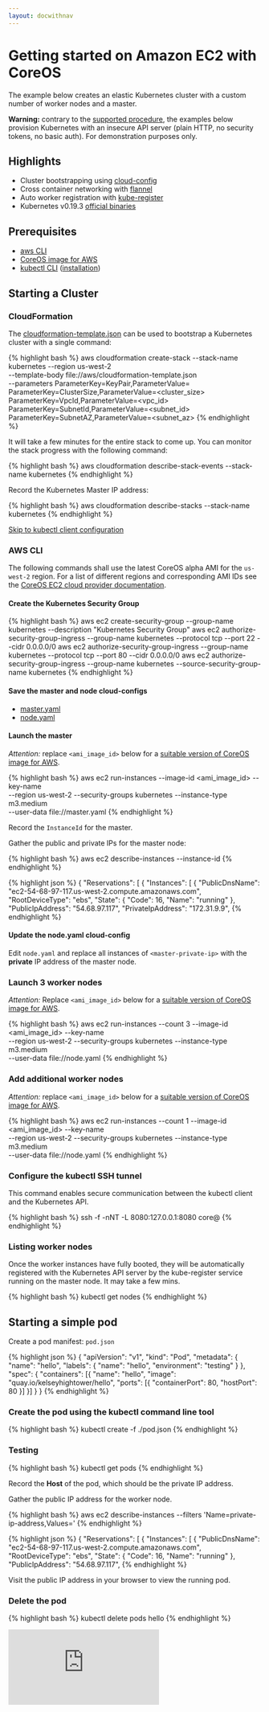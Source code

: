 ```yaml
---
layout: docwithnav
---
```

<!-- BEGIN MUNGE: UNVERSIONED_WARNING -->


<!-- END MUNGE: UNVERSIONED_WARNING -->

# Getting started on Amazon EC2 with CoreOS

The example below creates an elastic Kubernetes cluster with a custom number of worker nodes and a master.

**Warning:** contrary to the [supported procedure](aws.html), the examples below provision Kubernetes with an insecure API server (plain HTTP,
no security tokens, no basic auth). For demonstration purposes only.

## Highlights

* Cluster bootstrapping using [cloud-config](https://coreos.com/docs/cluster-management/setup/cloudinit-cloud-config/)
* Cross container networking with [flannel](https://github.com/coreos/flannel#flannel)
* Auto worker registration with [kube-register](https://github.com/kelseyhightower/kube-register#kube-register)
* Kubernetes v0.19.3 [official binaries](https://github.com/GoogleCloudPlatform/kubernetes/releases/tag/v0.19.3)

## Prerequisites

* [aws CLI](http://aws.amazon.com/cli)
* [CoreOS image for AWS](https://coreos.com/docs/running-coreos/cloud-providers/ec2/)
* [kubectl CLI](aws/kubectl.html) ([installation](aws.html#command-line-administration-tool-kubectl))

## Starting a Cluster

### CloudFormation

The [cloudformation-template.json](aws/cloudformation-template.json) can be used to bootstrap a Kubernetes cluster with a single command:

{% highlight bash %}
aws cloudformation create-stack --stack-name kubernetes --region us-west-2 \
--template-body file://aws/cloudformation-template.json \
--parameters ParameterKey=KeyPair,ParameterValue=<keypair> \
             ParameterKey=ClusterSize,ParameterValue=<cluster_size> \
             ParameterKey=VpcId,ParameterValue=<vpc_id> \
             ParameterKey=SubnetId,ParameterValue=<subnet_id> \
             ParameterKey=SubnetAZ,ParameterValue=<subnet_az>
{% endhighlight %}

It will take a few minutes for the entire stack to come up. You can monitor the stack progress with the following command:

{% highlight bash %}
aws cloudformation describe-stack-events --stack-name kubernetes
{% endhighlight %}

Record the Kubernetes Master IP address:

{% highlight bash %}
aws cloudformation describe-stacks --stack-name kubernetes
{% endhighlight %}

[Skip to kubectl client configuration](#configure-the-kubectl-ssh-tunnel)

### AWS CLI

The following commands shall use the latest CoreOS alpha AMI for the `us-west-2` region. For a list of different regions and corresponding AMI IDs see the [CoreOS EC2 cloud provider documentation](https://coreos.com/docs/running-coreos/cloud-providers/ec2/#choosing-a-channel).

#### Create the Kubernetes Security Group

{% highlight bash %}
aws ec2 create-security-group --group-name kubernetes --description "Kubernetes Security Group"
aws ec2 authorize-security-group-ingress --group-name kubernetes --protocol tcp --port 22 --cidr 0.0.0.0/0
aws ec2 authorize-security-group-ingress --group-name kubernetes --protocol tcp --port 80 --cidr 0.0.0.0/0
aws ec2 authorize-security-group-ingress --group-name kubernetes --source-security-group-name kubernetes
{% endhighlight %}

#### Save the master and node cloud-configs

* [master.yaml](aws/cloud-configs/master.yaml)
* [node.yaml](aws/cloud-configs/node.yaml)

#### Launch the master

*Attention:* replace `<ami_image_id>` below for a [suitable version of CoreOS image for AWS](https://coreos.com/docs/running-coreos/cloud-providers/ec2/).

{% highlight bash %}
aws ec2 run-instances --image-id <ami_image_id> --key-name <keypair> \
--region us-west-2 --security-groups kubernetes --instance-type m3.medium \
--user-data file://master.yaml
{% endhighlight %}

Record the `InstanceId` for the master.

Gather the public and private IPs for the master node:

{% highlight bash %}
aws ec2 describe-instances --instance-id <instance-id>
{% endhighlight %}

{% highlight json %}
{
    "Reservations": [
        {
            "Instances": [
                {
                    "PublicDnsName": "ec2-54-68-97-117.us-west-2.compute.amazonaws.com", 
                    "RootDeviceType": "ebs", 
                    "State": {
                        "Code": 16, 
                        "Name": "running"
                    }, 
                    "PublicIpAddress": "54.68.97.117", 
                    "PrivateIpAddress": "172.31.9.9", 
{% endhighlight %}

#### Update the node.yaml cloud-config

Edit `node.yaml` and replace all instances of `<master-private-ip>` with the **private** IP address of the master node.

### Launch 3 worker nodes

*Attention:* Replace `<ami_image_id>` below for a [suitable version of CoreOS image for AWS](https://coreos.com/docs/running-coreos/cloud-providers/ec2/#choosing-a-channel).

{% highlight bash %}
aws ec2 run-instances --count 3 --image-id <ami_image_id> --key-name <keypair> \
--region us-west-2 --security-groups kubernetes --instance-type m3.medium \
--user-data file://node.yaml
{% endhighlight %}

### Add additional worker nodes

*Attention:* replace `<ami_image_id>` below for a [suitable version of CoreOS image for AWS](https://coreos.com/docs/running-coreos/cloud-providers/ec2/#choosing-a-channel).

{% highlight bash %}
aws ec2 run-instances --count 1 --image-id <ami_image_id> --key-name <keypair> \
--region us-west-2 --security-groups kubernetes --instance-type m3.medium \
--user-data file://node.yaml
{% endhighlight %}

### Configure the kubectl SSH tunnel

This command enables secure communication between the kubectl client and the Kubernetes API.

{% highlight bash %}
ssh -f -nNT -L 8080:127.0.0.1:8080 core@<master-public-ip>
{% endhighlight %}

### Listing worker nodes

Once the worker instances have fully booted, they will be automatically registered with the Kubernetes API server by the kube-register service running on the master node. It may take a few mins.

{% highlight bash %}
kubectl get nodes
{% endhighlight %}

## Starting a simple pod

Create a pod manifest: `pod.json`

{% highlight json %}
{
  "apiVersion": "v1",
  "kind": "Pod",
  "metadata": {
    "name": "hello",
    "labels": {
      "name": "hello",
      "environment": "testing"
    }
  },
  "spec": {
    "containers": [{
      "name": "hello",
      "image": "quay.io/kelseyhightower/hello",
      "ports": [{
        "containerPort": 80,
        "hostPort": 80
      }]
    }]
  }
}
{% endhighlight %}

### Create the pod using the kubectl command line tool

{% highlight bash %}
kubectl create -f ./pod.json
{% endhighlight %}

### Testing

{% highlight bash %}
kubectl get pods
{% endhighlight %}

Record the **Host** of the pod, which should be the private IP address.

Gather the public IP address for the worker node. 

{% highlight bash %}
aws ec2 describe-instances --filters 'Name=private-ip-address,Values=<host>'
{% endhighlight %}

{% highlight json %}
{
    "Reservations": [
        {
            "Instances": [
                {
                    "PublicDnsName": "ec2-54-68-97-117.us-west-2.compute.amazonaws.com", 
                    "RootDeviceType": "ebs", 
                    "State": {
                        "Code": 16, 
                        "Name": "running"
                    }, 
                    "PublicIpAddress": "54.68.97.117", 
{% endhighlight %}

Visit the public IP address in your browser to view the running pod.

### Delete the pod

{% highlight bash %}
kubectl delete pods hello
{% endhighlight %}


<!-- BEGIN MUNGE: GENERATED_ANALYTICS -->
[![Analytics](https://kubernetes-site.appspot.com/UA-36037335-10/GitHub/docs/getting-started-guides/aws-coreos.md?pixel)]()
<!-- END MUNGE: GENERATED_ANALYTICS -->

